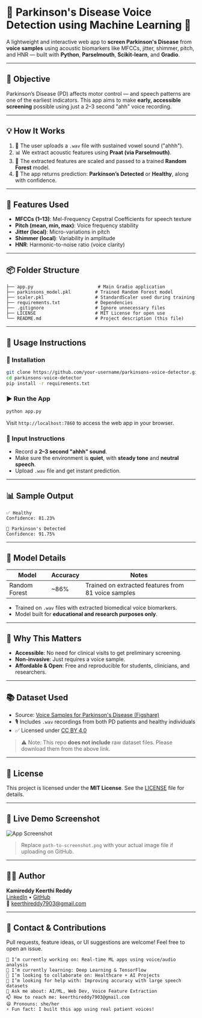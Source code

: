 # 🧠 Parkinson's Disease Voice Detection using Machine Learning 🎤

A lightweight and interactive web app to **screen Parkinson's Disease** from **voice samples** using acoustic biomarkers like MFCCs, jitter, shimmer, pitch, and HNR — built with **Python**, **Parselmouth**, **Scikit-learn**, and **Gradio**.

---

## 🎯 Objective
Parkinson’s Disease (PD) affects motor control — and speech patterns are one of the earliest indicators. This app aims to make **early, accessible screening** possible using just a 2–3 second "ahh" voice recording.

---

## 💡 How It Works
1. 🎤 The user uploads a `.wav` file with sustained vowel sound ("ahhh").
2. 📊 We extract acoustic features using **Praat (via Parselmouth)**.
3. 🤖 The extracted features are scaled and passed to a trained **Random Forest** model.
4. 🧠 The app returns prediction: **Parkinson’s Detected** or **Healthy**, along with confidence.

---

## 🧪 Features Used
- **MFCCs (1–13)**: Mel-Frequency Cepstral Coefficients for speech texture
- **Pitch (mean, min, max)**: Voice frequency stability
- **Jitter (local)**: Micro-variations in pitch
- **Shimmer (local)**: Variability in amplitude
- **HNR**: Harmonic-to-noise ratio (voice clarity)

---

## 📦 Folder Structure

```
├── app.py                        # Main Gradio application
├── parkinsons_model.pkl         # Trained Random Forest model
├── scaler.pkl                   # StandardScaler used during training
├── requirements.txt             # Dependencies
├── .gitignore                   # Ignore unnecessary files
├── LICENSE                      # MIT License for open use
└── README.md                    # Project description (this file)
```

---

## 🚀 Usage Instructions

### 🔧 Installation
```bash
git clone https://github.com/your-username/parkinsons-voice-detector.git
cd parkinsons-voice-detector
pip install -r requirements.txt
```

### ▶️ Run the App
```bash
python app.py
```
Visit `http://localhost:7860` to access the web app in your browser.

### 🎤 Input Instructions
- Record a **2–3 second "ahhh" sound**.
- Make sure the environment is **quiet**, with **steady tone** and **neutral speech**.
- Upload `.wav` file and get instant prediction.

---

## 📊 Sample Output
```text
✅ Healthy
Confidence: 81.23%
```
```text
🧠 Parkinson's Detected
Confidence: 91.75%
```

---

## 🤖 Model Details
| Model         | Accuracy | Notes                                |
|---------------|----------|--------------------------------------|
| Random Forest | ~86%     | Trained on extracted features from 81 voice samples |

- Trained on `.wav` files with extracted biomedical voice biomarkers.
- Model built for **educational and research purposes only**.

---

## 🧠 Why This Matters
- **Accessible**: No need for clinical visits to get preliminary screening.
- **Non-invasive**: Just requires a voice sample.
- **Affordable & Open**: Free and reproducible for students, clinicians, and researchers.

---

## 📚 Dataset Used
- Source: [Voice Samples for Parkinson's Disease (Figshare)](https://figshare.com/articles/dataset/Voice_Samples_for_Patients_with_Parkinson_s_Disease_and_Healthy_Controls/23849127)
- 🎙️ Includes `.wav` recordings from both PD patients and healthy individuals
- ✅ Licensed under [CC BY 4.0](https://creativecommons.org/licenses/by/4.0/)

> ⚠️ Note: This repo **does not include** raw dataset files. Please download them from the above link.

---

## 📄 License
This project is licensed under the **MIT License**. See the [LICENSE](LICENSE) file for details.

---

## 🔗 Live Demo Screenshot
![App Screenshot](<img width="1875" height="892" alt="image" src="https://github.com/user-attachments/assets/1ef76e3a-b7df-4362-b06d-ef26be9154de" />
)

> Replace `path-to-screenshot.png` with your actual image file if uploading on GitHub.

---

## 🧑‍💻 Author
**Kamireddy Keerthi Reddy**  
[LinkedIn](https://www.linkedin.com/in/keerthi-reddy-a2571927a/) • [GitHub](https://github.com/Keerthi7903)  
📧 keerthireddy7903@gmail.com


---

## 💬 Contact & Contributions
Pull requests, feature ideas, or UI suggestions are welcome! Feel free to open an issue.

```
🔭 I’m currently working on: Real-time ML apps using voice/audio analysis
🌱 I’m currently learning: Deep Learning & TensorFlow
👯 I’m looking to collaborate on: Healthcare + AI Projects
🤔 I’m looking for help with: Improving accuracy with large speech datasets
💬 Ask me about: AI/ML, Web Dev, Voice Feature Extraction
📫 How to reach me: keerthireddy7903@gmail.com
😄 Pronouns: she/her
⚡ Fun fact: I built this app using real patient voices!
```

